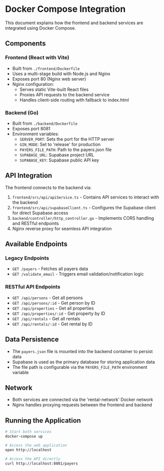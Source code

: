 # Docker Compose Integration

This document explains how the frontend and backend services are integrated using Docker Compose.

## Components

### Frontend (React with Vite)

- Built from `./frontend/Dockerfile`
- Uses a multi-stage build with Node.js and Nginx
- Exposes port 80 (Nginx web server)
- Nginx configuration:
  - Serves static Vite-built React files
  - Proxies API requests to the backend service
  - Handles client-side routing with fallback to index.html

### Backend (Go)

- Built from `./backend/Dockerfile`
- Exposes port 8081
- Environment variables:
  - `SERVER_PORT`: Sets the port for the HTTP server
  - `GIN_MODE`: Set to 'release' for production
  - `PAYERS_FILE_PATH`: Path to the payers.json file
  - `SUPABASE_URL`: Supabase project URL
  - `SUPABASE_KEY`: Supabase public API key

## API Integration

The frontend connects to the backend via:

1. `frontend/src/api/apiService.ts` - Contains API services to interact with the backend
2. `frontend/src/api/supabaseClient.ts` - Configures the Supabase client for direct Supabase access
3. `backend/controller/http_controller.go` - Implements CORS handling and RESTful endpoints
4. Nginx reverse proxy for seamless API integration

## Available Endpoints

### Legacy Endpoints
- `GET /payers` - Fetches all payers data
- `GET /validate_email` - Triggers email validation/notification logic

### RESTful API Endpoints
- `GET /api/persons` - Get all persons
- `GET /api/persons/:id` - Get person by ID
- `GET /api/properties` - Get all properties
- `GET /api/properties/:id` - Get property by ID
- `GET /api/rentals` - Get all rentals
- `GET /api/rentals/:id` - Get rental by ID

## Data Persistence

- The `payers.json` file is mounted into the backend container to persist data
- Supabase is used as the primary database for storing application data
- The file path is configurable via the `PAYERS_FILE_PATH` environment variable

## Network

- Both services are connected via the 'rental-network' Docker network
- Nginx handles proxying requests between the frontend and backend

## Running the Application

```bash
# Start both services
docker-compose up

# Access the web application
open http://localhost

# Access the API directly
curl http://localhost:8081/payers
``` 